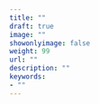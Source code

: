 ```yaml
---
title: ""
draft: true
image: ""
showonlyimage: false
weight: 99
url: ""
description: ""
keywords: 
- ""
---
```

